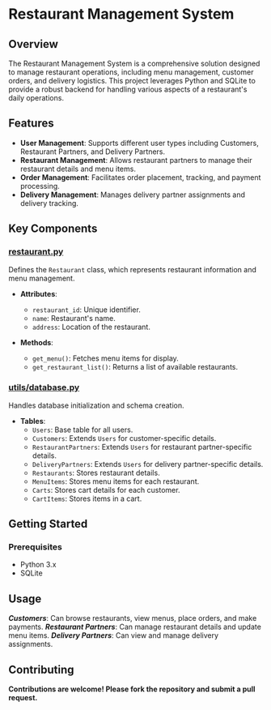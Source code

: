 <!--
Generate a world class README.md file for this entire project. 
-->

# Restaurant Management System

## Overview

The Restaurant Management System is a comprehensive solution designed to manage restaurant operations, including menu management, customer orders, and delivery logistics. This project leverages Python and SQLite to provide a robust backend for handling various aspects of a restaurant's daily operations.

## Features

- **User Management**: Supports different user types including Customers, Restaurant Partners, and Delivery Partners.
- **Restaurant Management**: Allows restaurant partners to manage their restaurant details and menu items.
- **Order Management**: Facilitates order placement, tracking, and payment processing.
- **Delivery Management**: Manages delivery partner assignments and delivery tracking.

## Key Components

### [restaurant.py](restaurant.py)

Defines the `Restaurant` class, which represents restaurant information and menu management.

- **Attributes**:
  - `restaurant_id`: Unique identifier.
  - `name`: Restaurant's name.
  - `address`: Location of the restaurant.

- **Methods**:
  - `get_menu()`: Fetches menu items for display.
  - `get_restaurant_list()`: Returns a list of available restaurants.

### [utils/database.py](utils/database.py)

Handles database initialization and schema creation.

- **Tables**:
  - `Users`: Base table for all users.
  - `Customers`: Extends `Users` for customer-specific details.
  - `RestaurantPartners`: Extends `Users` for restaurant partner-specific details.
  - `DeliveryPartners`: Extends `Users` for delivery partner-specific details.
  - `Restaurants`: Stores restaurant details.
  - `MenuItems`: Stores menu items for each restaurant.
  - `Carts`: Stores cart details for each customer.
  - `CartItems`: Stores items in a cart.

## Getting Started

### Prerequisites

- Python 3.x
- SQLite

## Usage

_**Customers**_: Can browse restaurants, view menus, place orders, and make payments.
_**Restaurant Partners**_: Can manage restaurant details and update menu items.
_**Delivery Partners**_: Can view and manage delivery assignments.

## Contributing

**Contributions are welcome! Please fork the repository and submit a pull request.**
